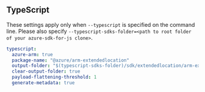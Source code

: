 ## TypeScript

These settings apply only when `--typescript` is specified on the command line.
Please also specify `--typescript-sdks-folder=<path to root folder of your azure-sdk-for-js clone>`.

``` yaml $(typescript)
typescript:
  azure-arm: true
  package-name: "@azure/arm-extendedlocation"
  output-folder: "$(typescript-sdks-folder)/sdk/extendedlocation/arm-extendedlocation"
  clear-output-folder: true
  payload-flattening-threshold: 1
  generate-metadata: true
```
